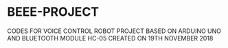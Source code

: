 # BEEE-PROJECT
CODES FOR VOICE CONTROL ROBOT PROJECT
BASED ON ARDUINO UNO AND BLUETOOTH MODULE HC-05
CREATED ON 19TH NOVEMBER 2018
